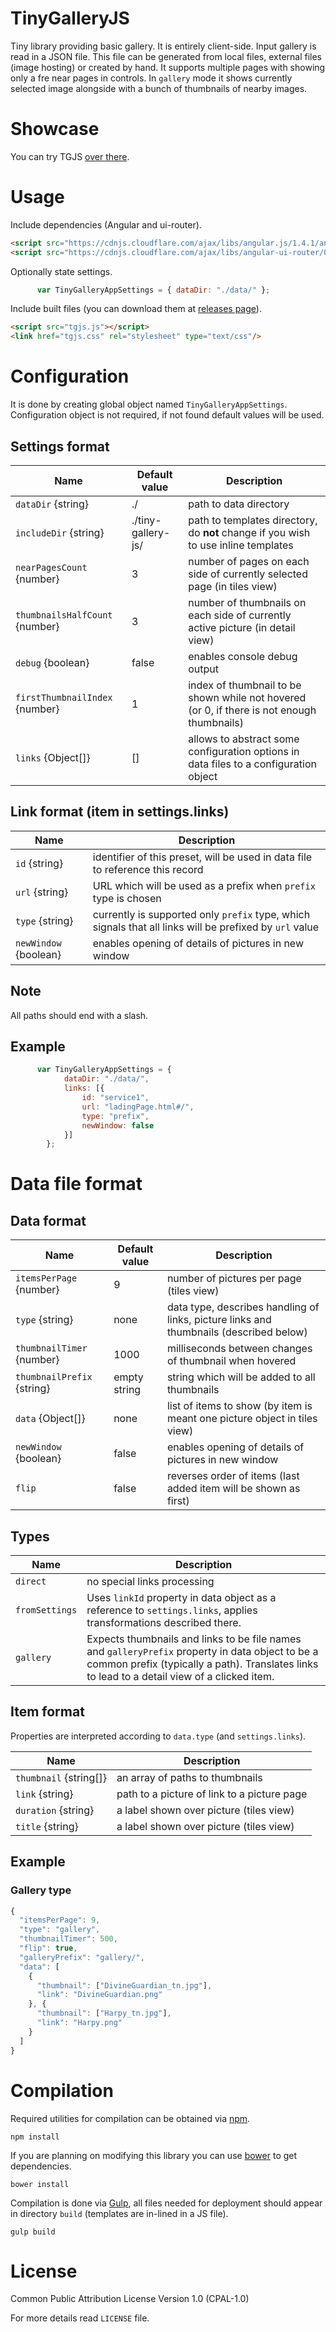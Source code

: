 TinyGalleryJS
=============
Tiny library providing basic gallery.
It is entirely client-side. Input gallery is read in a JSON file. This file can be generated from local files, external files (image hosting) or created by hand.
It supports multiple pages with showing only a fre near pages in controls.
In `gallery` mode it shows currently selected image alongside with a bunch of thumbnails of nearby images.


Showcase
========
You can try TGJS [over there](http://mnn.github.io/tgjs).


Usage
=====
Include dependencies (Angular and ui-router).

```html
<script src="https://cdnjs.cloudflare.com/ajax/libs/angular.js/1.4.1/angular.min.js"></script>
<script src="https://cdnjs.cloudflare.com/ajax/libs/angular-ui-router/0.2.15/angular-ui-router.min.js"></script>
```

Optionally state settings.

```javascript
      var TinyGalleryAppSettings = { dataDir: "./data/" };
```

Include built files (you can download them at [releases page](releases)).

```html
<script src="tgjs.js"></script>
<link href="tgjs.css" rel="stylesheet" type="text/css"/>
```

Configuration
=============
It is done by creating global object named `TinyGalleryAppSettings`.
Configuration object is not required, if not found default values will be used.

## Settings format
| Name                             | Default value          | Description                                                                                |
| -------------------------------- | ---------------------- | ------------------------------------------------------------------------------------------ |
| `dataDir` {string}               | ./                     | path to data directory                                                                     |
| `includeDir` {string}            | ./tiny-gallery-js/     | path to templates directory, do **not** change if you wish to use inline templates         |
| `nearPagesCount` {number}        | 3                      | number of pages on each side of currently selected page (in tiles view)                    |
| `thumbnailsHalfCount` {number}   | 3                      | number of thumbnails on each side of currently active picture (in detail view)             |
| `debug` {boolean}                | false                  | enables console debug output                                                               |
| `firstThumbnailIndex` {number}   | 1                      | index of thumbnail to be shown while not hovered (or 0, if there is not enough thumbnails) |
| `links` {Object[]}               | []                     | allows to abstract some configuration options in data files to a configuration object      |

## Link format (item in settings.links)
| Name                             | Description                                                                                              |
| -------------------------------- | -------------------------------------------------------------------------------------------------------- |
| `id` {string}                    | identifier of this preset, will be used in data file to reference this record                            |
| `url` {string}                   | URL which will be used as a prefix when `prefix` type is chosen                                          |
| `type` {string}                  | currently is supported only `prefix` type, which signals that all links will be prefixed by `url` value  |
| `newWindow` {boolean}            | enables opening of details of pictures in new window                                                     |

## Note
All paths should end with a slash.

## Example
```javascript
      var TinyGalleryAppSettings = {
            dataDir: "./data/",
            links: [{
                id: "service1",
                url: "ladingPage.html#/",
                type: "prefix",
                newWindow: false
            }]
        };
```


Data file format
================

## Data format
| Name                             | Default value          | Description                                                                                 |
| -------------------------------- | ---------------------- | ------------------------------------------------------------------------------------------- |
| `itemsPerPage` {number}          | 9                      | number of pictures per page (tiles view)                                                    |
| `type` {string}                  | none                   | data type, describes handling of links, picture links and thumbnails (described below)      |
| `thumbnailTimer` {number}        | 1000                   | milliseconds between changes of thumbnail when hovered                                      |
| `thumbnailPrefix` {string}       | empty string           | string which will be added to all thumbnails                                                |
| `data` {Object[]}                | none                   | list of items to show (by item is meant one picture object in tiles view)                   |
| `newWindow` {boolean}            | false                  | enables opening of details of pictures in new window                                        |
| `flip`                           | false                  | reverses order of items (last added item will be shown as first)                            |

## Types
| Name              | Description                                                                                                                         |
| ----------------- | ----------------------------------------------------------------------------------------------------------------------------------- |
| `direct`          | no special links processing                                                                                                         |
| `fromSettings`    | Uses `linkId` property in data object as a reference to `settings.links`, applies transformations described there.                  |
| `gallery`         | Expects thumbnails and links to be file names and `galleryPrefix` property in data object to be a common prefix (typically a path). Translates links to lead to a detail view of a clicked item. |

## Item format
Properties are interpreted according to `data.type` (and `settings.links`).

| Name                             | Description                                              |
| -------------------------------- | -------------------------------------------------------- |
| `thumbnail` {string[]}           | an array of paths to thumbnails |
| `link` {string}                  | path to a picture of link to a picture page |
| `duration` {string}              | a label shown over picture (tiles view) |
| `title` {string}                 | a label shown over picture (tiles view) |

## Example

### Gallery type
```javascript
{
  "itemsPerPage": 9,
  "type": "gallery",
  "thumbnailTimer": 500,
  "flip": true,
  "galleryPrefix": "gallery/",
  "data": [
    {
      "thumbnail": ["DivineGuardian_tn.jpg"],
      "link": "DivineGuardian.png"
    }, {
      "thumbnail": ["Harpy_tn.jpg"],
      "link": "Harpy.png"
    }
  ]
}
```


Compilation
===========
Required utilities for compilation can be obtained via [npm](https://www.npmjs.com/).

```
npm install
```

If you are planning on modifying this library you can use [bower](http://bower.io/) to get dependencies.

```
bower install
```

Compilation is done via [Gulp](http://gulpjs.com/), all files needed for deployment should appear in directory `build` (templates are in-lined in a JS file).

```
gulp build
```


License
=======
Common Public Attribution License Version 1.0 (CPAL-1.0)

For more details read `LICENSE` file.

